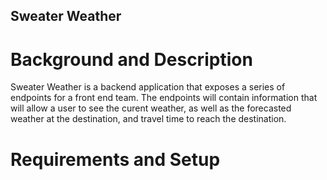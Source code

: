 ## Sweater Weather

# Background and Description 

Sweater Weather is a backend application that exposes a series of endpoints for a front end team. The endpoints will contain information that will allow a user to see the curent weather, as well as the forecasted weather at the destination, and travel time to reach the destination. 

# Requirements and Setup

